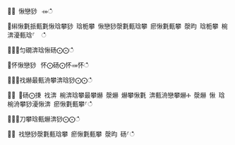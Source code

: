 ਍⌀ 愀戀猀⠀⤀ഀഀ
਍䌀愀氀挀甀氀愀琀攀猀 琀栀攀 愀戀猀漀氀甀琀攀 瘀愀氀甀攀 漀昀 琀栀攀 椀渀瀀甀琀⸀  ഀഀ
਍⨀⨀匀礀渀琀愀砀⨀⨀ഀഀ
਍怀愀戀猀⠀怀⨀砀⨀怀⤀怀ഀഀ
਍⨀⨀䄀爀最甀洀攀渀琀猀⨀⨀ഀഀ
਍⨀ ⨀砀⨀㨀 䄀渀 椀渀琀攀最攀爀 漀爀 爀攀愀氀 渀甀洀戀攀爀Ⰰ 漀爀 愀 琀椀洀攀猀瀀愀渀 瘀愀氀甀攀⸀ഀഀ
਍⨀⨀刀攀琀甀爀渀猀⨀⨀ഀഀ
਍⨀ 䄀戀猀漀氀甀琀攀 瘀愀氀甀攀 漀昀 砀⸀ഀഀ
